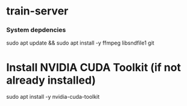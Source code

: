 # train-server

### System depdencies
sudo apt update && sudo apt install -y ffmpeg libsndfile1 git
# Install NVIDIA CUDA Toolkit (if not already installed)
sudo apt install -y nvidia-cuda-toolkit
